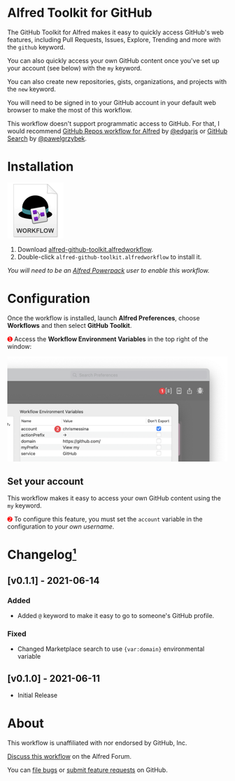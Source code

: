 # Alfred Toolkit for GitHub

The GitHub Toolkit for Alfred makes it easy to quickly access GitHub's web features, including Pull Requests, Issues, Explore, Trending and more with the `github` keyword.

You can also quickly access your own GitHub content once you've set up your account (see below) with the `my` keyword.

You can also create new repositories, gists, organizations, and projects with the `new` keyword.

You will need to be signed in to your GitHub account in your default web browser to make the most of this workflow.

This workflow doesn't support programmatic access to GitHub. For that, I would recommend [GitHub Repos workflow for Alfred](https://github.com/edgarjs/alfred-github-repos) by [@edgarjs](https://github.com/edgarjs) or [GitHub Search](https://github.com/pawelgrzybek/alfred-github-search) by [@pawelgrzybek](https://github.com/pawelgrzybek/).

# Installation

<a href="https://github.com/chrismessina/alfred-github-toolkit/releases/latest"><img src="./assets/icon-workflow.png" alt="Workflow File Icon" width="128" height="128"></a>

1. Download [alfred-github-toolkit.alfredworkflow](https://github.com/chrismessina/alfred-github-toolkit/releases/latest).
2. Double-click `alfred-github-toolkit.alfredworkflow` to install it.

_You will need to be an [Alfred Powerpack](https://www.alfredapp.com/powerpack/) user to enable this workflow._

# Configuration

Once the workflow is installed, launch **Alfred Preferences**, choose **Workflows** and then select **GitHub Toolkit**.

<span style="color:red;">➊</span> Access the **Workflow Environment Variables** in the top right of the window:

<img src="./assets/workflow-config.png" alt="How to access the Alfred Workflow Environment Variables">

## Set your account

This workflow makes it easy to access your own GitHub content using the `my` keyword.

<span style="color:red;">➋</span> To configure this feature, you must set the `account` variable in the configuration to *your own username*.

# Changelog[¹](https://keepachangelog.com/)

## [v0.1.1] - 2021-06-14
### Added
- Added `@` keyword to make it easy to go to someone's GitHub profile.

### Fixed
- Changed Marketplace search to use `{var:domain}` environmental variable

## [v0.1.0] - 2021-06-11
- Initial Release

# About

This workflow is unaffiliated with nor endorsed by GitHub, Inc.

[Discuss this workflow](https://www.alfredforum.com/topic/16992-alfred-toolkit-for-github/) on the Alfred Forum.

You can [file bugs](https://github.com/chrismessina/alfred-github-toolkit/issues/new) or [submit feature requests](https://github.com/chrismessina/alfred-github-toolkit/issues/new) on GitHub.
